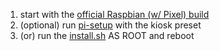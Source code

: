1. start with the [official Raspbian (w/ Pixel) build](https://downloads.raspberrypi.org/raspbian/images/raspbian-2018-06-29/)
2. (optional) run [pi-setup](https://github.com/shatteredsword/pi-setup) with the kiosk preset
2. (or) run the [install.sh](https://raw.githubusercontent.com/shatteredsword/pi-kiosk/master/install.sh) AS ROOT and reboot
